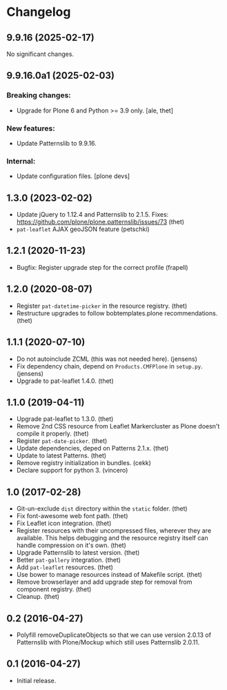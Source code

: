 # Changelog

<!-- towncrier release notes start -->

## 9.9.16 (2025-02-17)

No significant changes.


## 9.9.16.0a1 (2025-02-03)

### Breaking changes:

- Upgrade for Plone 6 and Python >= 3.9 only.
  [ale, thet]

### New features:

- Update Patternslib to 9.9.16.

### Internal:

- Update configuration files.
  [plone devs]


## 1.3.0 (2023-02-02)

-   Update jQuery to 1.12.4 and Patternslib to 2.1.5. Fixes:
    <https://github.com/plone/plone.patternslib/issues/73> (thet)
-   `pat-leaflet` AJAX geoJSON feature (petschki)

## 1.2.1 (2020-11-23)

-   Bugfix: Register upgrade step for the correct profile (frapell)

## 1.2.0 (2020-08-07)

-   Register `pat-datetime-picker` in the resource registry. (thet)
-   Restructure upgrades to follow bobtemplates.plone recommendations.
    (thet)

## 1.1.1 (2020-07-10)

-   Do not autoinclude ZCML (this was not needed here). (jensens)
-   Fix dependency chain, depend on `Products.CMFPlone` in `setup.py`.
    (jensens)
-   Upgrade to pat-leaflet 1.4.0. (thet)

## 1.1.0 (2019-04-11)

-   Upgrade pat-leaflet to 1.3.0. (thet)
-   Remove 2nd CSS resource from Leaflet Markercluster as Plone doesn\'t
    compile it properly. (thet)
-   Register `pat-date-picker`. (thet)
-   Update dependencies, deped on Patterns 2.1.x. (thet)
-   Update to latest Patterns. (thet)
-   Remove registry initialization in bundles. (cekk)
-   Declare support for python 3. (vincero)

## 1.0 (2017-02-28)

-   Git-un-exclude `dist` directory within the `static` folder. (thet)
-   Fix font-awesome web font path. (thet)
-   Fix Leaflet icon integration. (thet)
-   Register resources with their uncompressed files, wherever they are
    available. This helps debugging and the resource registry itself can
    handle compression on it\'s own. (thet)
-   Upgrade Patternslib to latest version. (thet)
-   Better `pat-gallery` integration. (thet)
-   Add `pat-leaflet` resources. (thet)
-   Use bower to manage resources instead of Makefile script. (thet)
-   Remove browserlayer and add upgrade step for removal from component
    registry. (thet)
-   Cleanup. (thet)

## 0.2 (2016-04-27)

-   Polyfill removeDuplicateObjects so that we can use version 2.0.13 of
    Patternslib with Plone/Mockup which still uses Patternslib 2.0.11.

## 0.1 (2016-04-27)

-   Initial release.
